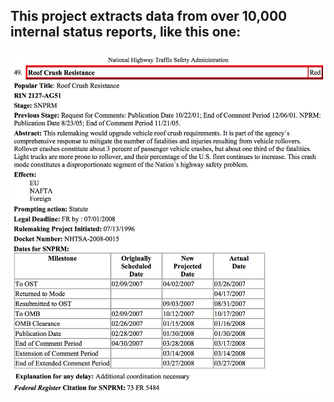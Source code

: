 ## This project extracts data from over 10,000 internal status reports, like this one:

![](NHSTA-2127-AG51-SNPRM.png)
